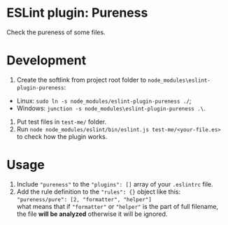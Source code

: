 # ESLint plugin: Pureness
Check the pureness of some files.

# Development
1. Create the softlink from project root folder to `node_modules\eslint-plugin-pureness`:
  - Linux: `sudo ln -s node_modules/eslint-plugin-pureness ./`;
  - Windows: `junction -s node_modules\eslint-plugin-pureness .\`.
1. Put test files in `test-me/` folder.
1. Run `node node_modules/eslint/bin/eslint.js test-me/<your-file.es>` to check how the plugin works.

# Usage
1. Include `"pureness"` to the `"plugins": []` array of your `.eslintrc` file.
1. Add the rule definition to the `"rules": {}` object like this:  
   `"pureness/pure": [2, "formatter", "helper"]`  
   what means that if `"formatter"` or `"helper"` is the part of full filename, the file **will be analyzed** otherwise it will be ignored.
